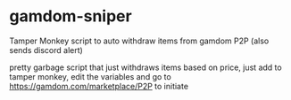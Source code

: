 # gamdom-sniper
Tamper Monkey script to auto withdraw items from gamdom P2P (also sends discord alert)

pretty garbage script that just withdraws items based on price, just add to tamper monkey, edit the variables and go to https://gamdom.com/marketplace/P2P to initiate
